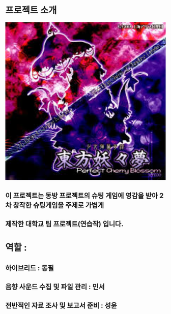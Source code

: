 # 프로젝트 소개

<img src="킹갓쭈대4조팀플/readme.jpg" alt="이미지 설명" width="600">

## 이 프로젝트는 동방 프로젝트의 슈팅 게임에 영감을 받아 2차 창작한 슈팅게임을 주제로 가볍게
## 제작한 대학교 팀 프로젝트(연습작) 입니다.

# 역할 :
## 하이브리드 : 동필
## 음향 사운드 수집 및 파일 관리 : 민서
## 전반적인 자료 조사 및 보고서 준비 : 성윤
